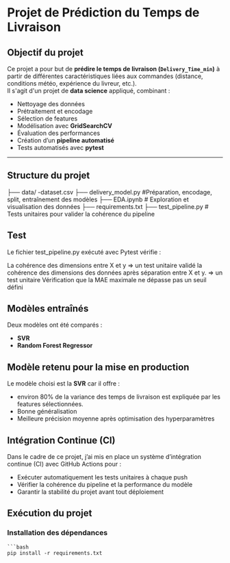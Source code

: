 # Projet de Prédiction du Temps de Livraison
## Objectif du projet
Ce projet a pour but de **prédire le temps de livraison (`Delivery_Time_min`)** à partir de différentes caractéristiques liées aux commandes (distance, conditions météo, expérience du livreur, etc.).  
Il s'agit d'un projet de **data science** appliqué, combinant :
- Nettoyage des données
- Prétraitement et encodage
- Sélection de features
- Modélisation avec **GridSearchCV**
- Évaluation des performances
- Création d’un **pipeline automatisé**
- Tests automatisés avec **pytest**

---

## Structure du projet
├── data/
      -dataset.csv
├── delivery_model.py #Préparation, encodage, split, entraînement des modèles
├── EDA.ipynb  # Exploration et visualisation des données
├── requirements.txt
├── test_pipeline.py # Tests unitaires pour valider la cohérence du pipeline

## Test
Le fichier test_pipeline.py exécuté avec Pytest vérifie :

La cohérence des dimensions entre X et y
=> un test unitaire validé la cohérence des dimensions des données après séparation entre X et y.
=> un test unitaire Vérification que la MAE maximale ne dépasse pas un seuil défini

##  Modèles entraînés
Deux modèles ont été comparés :
- **SVR**
- **Random Forest Regressor**


## Modèle retenu pour la mise en production
Le modèle choisi est la **SVR** car il offre :  
- environ 80% de la variance des temps de livraison est expliquée par les features sélectionnées.
- Bonne généralisation 
- Meilleure précision moyenne après optimisation des hyperparamètres 

## Intégration Continue (CI)
Dans le cadre de ce projet, j’ai mis en place un système d’intégration continue (CI) avec GitHub Actions pour :
 - Exécuter automatiquement les tests unitaires à chaque push
 - Vérifier la cohérence du pipeline et la performance du modèle
 - Garantir la stabilité du projet avant tout déploiement

## Exécution du projet
### Installation des dépendances
    ```bash
    pip install -r requirements.txt

